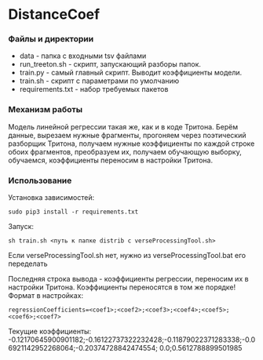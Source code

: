 # DistanceCoef

### Файлы и директории
* data - папка с входными tsv файлами
* run_treeton.sh - скрипт, запускающий разборы папок.
* train.py - самый главный скрипт. Выводит коэффициенты модели.
* train.sh - скрипт с параметрами по умолчанию
* requirements.txt - набор требуемых пакетов

### Механизм работы
Модель линейной регрессии такая же, как и в коде Тритона. 
Берём данные, вырезаем нужные фрагменты, прогоняем через поэтический разборщик Тритона, 
получаем нужные коэффициенты по каждой строке обоих фрагментов, преобразуем их, получаем обучающую выборку, 
обучаемся, коэффициенты переносим в настройки Тритона.

### Использование
Установка зависимостей:
```
sudo pip3 install -r requirements.txt
```

Запуск: 
```
sh train.sh <путь к папке distrib c verseProcessingTool.sh>
```

Если verseProcessingTool.sh нет, нужно из verseProcessingTool.bat его переделать

Последняя строка вывода - коэффициенты регрессии, переносим их в настройки Тритона.
Коэффициенты переносятся в том же порядке!
Формат в настройках:
```
regressionCoefficients=<coef1>;<coef2>;<coef3>;<coef4>;<coef5>;<coef6>;<coef7>
```

Текущие коэффициенты:
-0.12170645900901182;-0.16122737322232428;-0.11879022371283338;-0.06921142952268064;-0.20374728842474554; 0.0;0.5612788899501985
